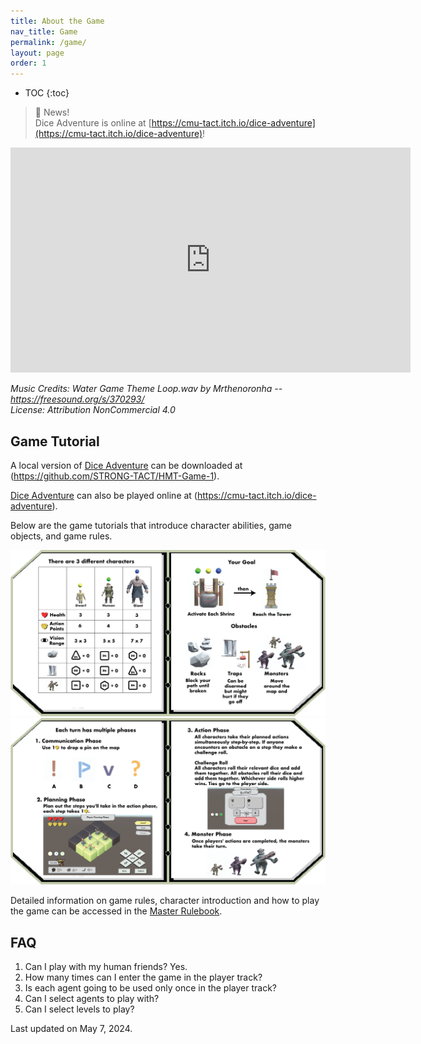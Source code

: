 ```yaml
---
title: About the Game
nav_title: Game
permalink: /game/
layout: page
order: 1
---
```


* TOC
{:toc}

> 📢 News! <br>
> Dice Adventure is online at [https://cmu-tact.itch.io/dice-adventure](https://cmu-tact.itch.io/dice-adventure)!
<!-- > Dice Adventure will be officially released on May 8, 2024. -->

<!-- <video src="/files/DiceAdventureGameplayTrailer.mp4" width="560" height="360" controls></video> -->

<iframe width="640" height="360" src="https://www.youtube.com/embed/6k8dZPUFVzE?si=4v-Vfjz5lDey8gIs" title="YouTube video player" frameborder="0" allow="accelerometer; autoplay; clipboard-write; encrypted-media; gyroscope; picture-in-picture; web-share" referrerpolicy="strict-origin-when-cross-origin" allowfullscreen></iframe>

*Music Credits: Water Game Theme Loop.wav by Mrthenoronha -- https://freesound.org/s/370293/* <br>
*License: Attribution NonCommercial 4.0*


## Game Tutorial
A local version of [Dice Adventure](https://github.com/STRONG-TACT/HMT-Game-1) can be downloaded at (https://github.com/STRONG-TACT/HMT-Game-1).

[Dice Adventure](https://cmu-tact.itch.io/dice-adventure) can also be played online at (https://cmu-tact.itch.io/dice-adventure).

Below are the game tutorials that introduce character abilities, game objects, and game rules.

<img src = "/files/38Asset97.png">
<img src = "/files/38Asset98.png">

Detailed information on game rules, character introduction and how to play the game can be accessed in the [Master Rulebook](https://docs.google.com/document/d/1YOSnrPz8EcrrrVsWRTMAMLsKLK9t8jRiTQkXvx9TB5E/edit?usp=sharing).


## FAQ

1. Can I play with my human friends?
Yes.
2. How many times can I enter the game in the player track?
3. Is each agent going to be used only once in the player track?
4. Can I select agents to play with?
5. Can I select levels to play?

Last updated on May 7, 2024.

